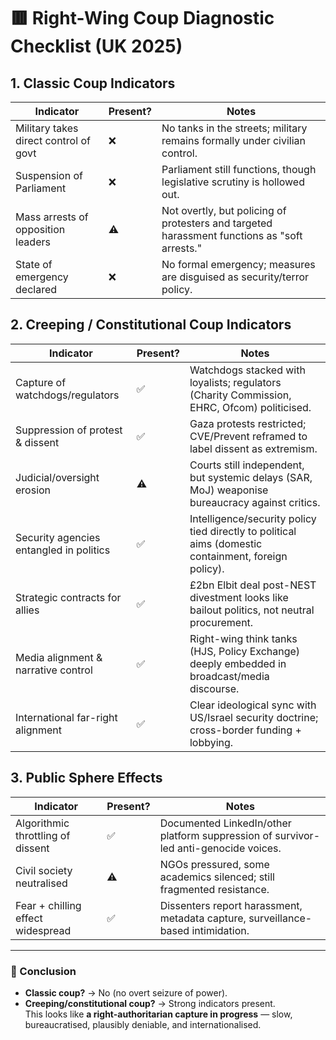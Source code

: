 # 🟥 Right-Wing Coup Diagnostic Checklist (UK 2025)

## 1. Classic Coup Indicators
| Indicator                               | Present? | Notes |
|-----------------------------------------|----------|-------|
| Military takes direct control of govt   | ❌        | No tanks in the streets; military remains formally under civilian control. |
| Suspension of Parliament                | ❌        | Parliament still functions, though legislative scrutiny is hollowed out. |
| Mass arrests of opposition leaders      | ⚠️        | Not overtly, but policing of protesters and targeted harassment functions as "soft arrests." |
| State of emergency declared             | ❌        | No formal emergency; measures are disguised as security/terror policy. |

## 2. Creeping / Constitutional Coup Indicators
| Indicator                               | Present? | Notes |
|-----------------------------------------|----------|-------|
| Capture of watchdogs/regulators         | ✅        | Watchdogs stacked with loyalists; regulators (Charity Commission, EHRC, Ofcom) politicised. |
| Suppression of protest & dissent        | ✅        | Gaza protests restricted; CVE/Prevent reframed to label dissent as extremism. |
| Judicial/oversight erosion              | ⚠️        | Courts still independent, but systemic delays (SAR, MoJ) weaponise bureaucracy against critics. |
| Security agencies entangled in politics | ✅        | Intelligence/security policy tied directly to political aims (domestic containment, foreign policy). |
| Strategic contracts for allies          | ✅        | £2bn Elbit deal post-NEST divestment looks like bailout politics, not neutral procurement. |
| Media alignment & narrative control     | ✅        | Right-wing think tanks (HJS, Policy Exchange) deeply embedded in broadcast/media discourse. |
| International far-right alignment       | ✅        | Clear ideological sync with US/Israel security doctrine; cross-border funding + lobbying. |

## 3. Public Sphere Effects
| Indicator                               | Present? | Notes |
|-----------------------------------------|----------|-------|
| Algorithmic throttling of dissent       | ✅        | Documented LinkedIn/other platform suppression of survivor-led anti-genocide voices. |
| Civil society neutralised               | ⚠️        | NGOs pressured, some academics silenced; still fragmented resistance. |
| Fear + chilling effect widespread       | ✅        | Dissenters report harassment, metadata capture, surveillance-based intimidation. |

---

### 🔎 Conclusion
- **Classic coup?** → No (no overt seizure of power).
- **Creeping/constitutional coup?** → Strong indicators present.  
This looks like **a right-authoritarian capture in progress** — slow, bureaucratised, plausibly deniable, and internationalised.
